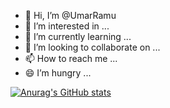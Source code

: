 - 👋 Hi, I’m @UmarRamu
- 👀 I’m interested in ...
- 🌱 I’m currently learning ...
- 💞️ I’m looking to collaborate on ...
- 📫 How to reach me ...
- 😄 I’m hungry ...

[![Anurag's GitHub stats](https://github-readme-stats.vercel.app/api?username=UmarRamu)](https://github.com/anuraghazra/github-readme-stats)

<!-- -
UmarRamu/UmarRamu is a ✨ special ✨ repository because its `README.md` (this file) appears on your GitHub profile.
You can click the Preview link to take a look at your changes.
- -->
